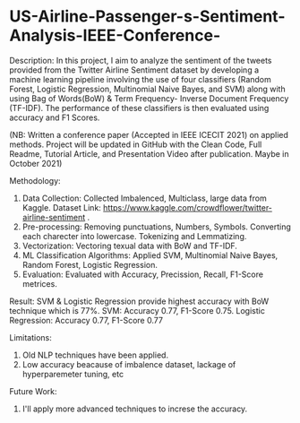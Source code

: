 # US-Airline-Passenger-s-Sentiment-Analysis-IEEE-Conference-

Description:
In this project, I aim to analyze the sentiment of the tweets provided from the Twitter Airline Sentiment dataset by developing a machine learning pipeline involving the use of four classifiers (Random Forest, Logistic Regression, Multinomial Naive Bayes, and SVM) along with using Bag of Words(BoW) & Term Frequency- Inverse Document Frequency (TF-IDF). The performance of these classifiers is then evaluated using accuracy and F1 Scores.

(NB: Written a conference paper (Accepted in IEEE ICECIT 2021) on applied methods. Project will be updated in GitHub with the Clean Code, Full Readme, Tutorial Article, and Presentation Video after publication. Maybe in October 2021)



Methodology:
1. Data Collection: Collected Imbalenced, Multiclass, large data from Kaggle. Dataset Link: https://www.kaggle.com/crowdflower/twitter-airline-sentiment . 
2. Pre-processing: Removing punctuations, Numbers, Symbols. Converting each charecter into lowercase. Tokenizing and Lemmatizing.
4. Vectorization: Vectoring texual data with BoW and TF-IDF.
5. ML Classification Algorithms: Applied SVM, Multinomial Naive Bayes, Random Forest, Logistic Regression.
6. Evaluation: Evaluated with Accuracy, Precission, Recall, F1-Score metrices.



Result:
SVM & Logistic Regression provide highest accuracy with BoW technique which is 77%. SVM: Accuracy 0.77, F1-Score 0.75. Logistic Regression: Accuracy 0.77, F1-Score 0.77



Limitations:
1. Old NLP techniques have been applied.
2. Low accuracy beacause of imbalence dataset, lackage of hyperparemeter tuning, etc



Future Work:
1. I'll apply more advanced techniques to increse the accuracy.

